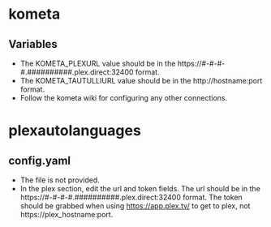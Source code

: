 # kometa
## Variables
* The KOMETA_PLEXURL value should be in the https://#-#-#-#.##########.plex.direct:32400 format.
* The KOMETA_TAUTULLIURL value should be in the http://hostname:port format.
* Follow the kometa wiki for configuring any other connections.
# plexautolanguages
## config.yaml
* The file is not provided.
* In the plex section, edit the url and token fields. The url should be in the https://#-#-#-#.##########.plex.direct:32400 format. The token should be grabbed when using https://app.plex.tv/ to get to plex, not https://plex_hostname:port.

